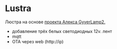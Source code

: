 # Lustra
Люстра на основе [проекта Алекса GyverLamp2.](https://github.com/AlexGyver/GyverLamp2)


- добавление трёх белых светодиодных 12v. лент
- mqtt
- ОТА через web (http://ip)
